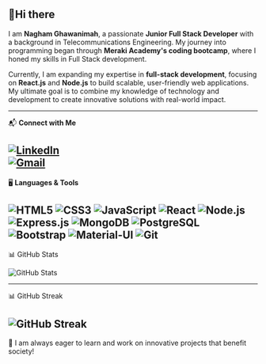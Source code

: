 👋**Hi there**
---
I am **Nagham Ghawanimah**, a passionate **Junior Full Stack Developer** with a background in Telecommunications Engineering. My journey into programming began through **Meraki Academy's coding bootcamp**, where I honed my skills in Full Stack development.

Currently, I am expanding my expertise in **full-stack development**, focusing on **React.js** and **Node.js** to build scalable, user-friendly web applications. My ultimate goal is to combine my knowledge of technology and development to create innovative solutions with real-world impact.

---

📬 **Connect with Me**

[![LinkedIn](https://img.shields.io/badge/LinkedIn-0077B5?style=for-the-badge&logo=linkedin&logoColor=white)](https://www.linkedin.com/in/naghamghawanmeh/)  
[![Gmail](https://img.shields.io/badge/Gmail-D14836?style=for-the-badge&logo=gmail&logoColor=white)](mailto:ghawanmehnagham@gmail.com)
---

🖥️ **Languages & Tools**

![HTML5](https://img.icons8.com/?size=100&id=20909&format=png&color=000000)
![CSS3](https://img.icons8.com/?size=100&id=21278&format=png&color=000000)
![JavaScript](https://github.com/user-attachments/assets/0d775bb9-eef1-4f51-9234-53988288c949)
![React](https://img.icons8.com/?size=100&id=asWSSTBrDlTW&format=png&color=000000)
![Node.js](https://img.icons8.com/?size=100&id=hsPbhkOH4FMe&format=png&color=000000)
![Express.js](https://img.icons8.com/?size=100&id=SDVmtZ6VBGXt&format=png&color=000000)
![MongoDB](https://img.icons8.com/?size=100&id=bosfpvRzNOG8&format=png&color=000000)
![PostgreSQL](https://img.icons8.com/?size=100&id=36440&format=png&color=000000)
![Bootstrap](https://img.icons8.com/?size=100&id=OODqBWCdRF8o&format=png&color=000000)
![Material-UI](https://img.icons8.com/?size=100&id=gFw7X5Tbl3ss&format=png&color=000000)
![Git](https://img.icons8.com/?size=100&id=20906&format=png&color=000000)
---

📊 GitHub Stats

![GitHub Stats](https://github-readme-stats.vercel.app/api?username=NaghamGhawanmeh&show_icons=true&theme=tokyonight)

---
📊 GitHub Streak

![GitHub Streak](https://github-readme-streak-stats.herokuapp.com/?user=NaghamGhawanmeh&theme=tokyonight)
---
🚀 I am always eager to learn and work on innovative projects that benefit society!
